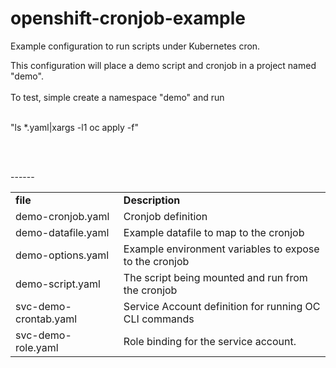 # openshift-cronjob-example
Example configuration to run scripts under Kubernetes cron.

This configuration will place a demo script and cronjob in a project named "demo".<br><br>
To test, simple create a namespace "demo" and run<br><br>

<font Bold>"ls *.yaml|xargs -l1 oc apply -f"</font>

<br><br>
<table><tbody>
<tr><td><b>file</b></td><td><b>Description</b></td></tr>
<tr><td> demo-cronjob.yaml    </td>-<td> Cronjob definition                                     </td></tr>
<tr><td> demo-datafile.yaml   </td>-<td> Example datafile to map to the cronjob                 </td></tr>
<tr><td> demo-options.yaml    </td>-<td> Example environment variables to expose to the cronjob </td></tr>
<tr><td> demo-script.yaml     </td>-<td> The script being mounted and run from the cronjob      </td></tr>
<tr><td> svc-demo-crontab.yaml</td>-<td> Service Account definition for running OC CLI commands </td></tr>
<tr><td> svc-demo-role.yaml   </td>-<td> Role binding for the service account.                  </td></tr>
</tbody></table>

